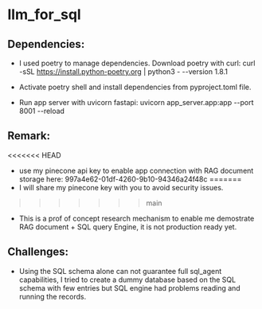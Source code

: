# llm_for_sql

## Dependencies:
- I used poetry to manage dependencies.
Download poetry with curl: curl -sSL https://install.python-poetry.org | python3 - --version 1.8.1

- Activate poetry shell and install dependencies from pyproject.toml file.

- Run app server with uvicorn fastapi: uvicorn app_server.app:app --port 8001 --reload

## Remark:
<<<<<<< HEAD
- use my pinecone api key to enable app connection with RAG document storage here: 997a4e62-01df-4260-9b10-94346a24f48c
=======
- I will share my pinecone key with you to avoid security issues.
>>>>>>> main

- This is a prof of concept research mechanism to enable me demostrate RAG document + SQL query Engine, it is not production ready yet.

## Challenges:
- Using the SQL schema alone can not guarantee full sql_agent capabilities, I tried to create a dummy database based on the SQL schema with few entries but SQL engine had problems reading and running the records.
